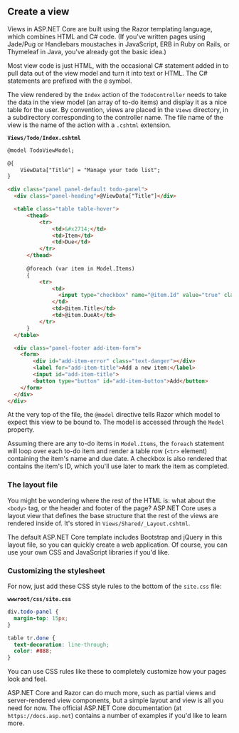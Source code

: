 ## Create a view
Views in ASP.NET Core are built using the Razor templating language, which combines HTML and C# code. (If you've written pages using Jade/Pug or Handlebars moustaches in JavaScript, ERB in Ruby on Rails, or Thymeleaf in Java, you've already got the basic idea.)

Most view code is just HTML, with the occasional C# statement added in to pull data out of the view model and turn it into text or HTML. The C# statements are prefixed with the `@` symbol.

The view rendered by the `Index` action of the `TodoController` needs to take the data in the view model (an array of to-do items) and display it as a nice table for the user. By convention, views are placed in the `Views` directory, in a subdirectory corresponding to the controller name. The file name of the view is the name of the action with a `.cshtml` extension.

**`Views/Todo/Index.cshtml`**

```html
@model TodoViewModel;

@{
    ViewData["Title"] = "Manage your todo list";
}

<div class="panel panel-default todo-panel">
  <div class="panel-heading">@ViewData["Title"]</div>

  <table class="table table-hover">
      <thead>
          <tr>
              <td>&#x2714;</td>
              <td>Item</td>
              <td>Due</td>
          </tr>
      </thead>
      
      @foreach (var item in Model.Items)
      {
          <tr>
              <td>
                <input type="checkbox" name="@item.Id" value="true" class="done-checkbox">
              </td>
              <td>@item.Title</td>
              <td>@item.DueAt</td>
          </tr>
      }
  </table>

  <div class="panel-footer add-item-form">
    <form>
        <div id="add-item-error" class="text-danger"></div>
        <label for="add-item-title">Add a new item:</label>
        <input id="add-item-title">
        <button type="button" id="add-item-button">Add</button>
    </form>
  </div>
</div>
```

At the very top of the file, the `@model` directive tells Razor which model to expect this view to be bound to. The model is accessed through the `Model` property.

Assuming there are any to-do items in `Model.Items`, the `foreach` statement will loop over each to-do item and render a table row (`<tr>` element) containing the item's name and due date. A checkbox is also rendered that contains the item's ID, which you'll use later to mark the item as completed.

### The layout file
You might be wondering where the rest of the HTML is: what about the `<body>` tag, or the header and footer of the page? ASP.NET Core uses a layout view that defines the base structure that the rest of the views are rendered inside of. It's stored in `Views/Shared/_Layout.cshtml`.

The default ASP.NET Core template includes Bootstrap and jQuery in this layout file, so you can quickly create a web application. Of course, you can use your own CSS and JavaScript libraries if you'd like.

### Customizing the stylesheet

For now, just add these CSS style rules to the bottom of the `site.css` file:

**`wwwroot/css/site.css`**

```css
div.todo-panel {
  margin-top: 15px;
}

table tr.done {
  text-decoration: line-through;
  color: #888;
}
```

You can use CSS rules like these to completely customize how your pages look and feel.

ASP.NET Core and Razor can do much more, such as partial views and server-rendered view components, but a simple layout and view is all you need for now. The official ASP.NET Core documentation (at `https://docs.asp.net`) contains a number of examples if you'd like to learn more.

